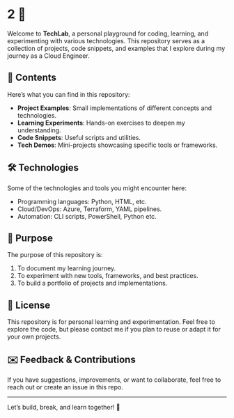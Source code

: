 # 2 🚀

Welcome to **TechLab**, a personal playground for coding, learning, and experimenting with various technologies. This repository serves as a collection of projects, code snippets, and examples that I explore during my journey as a Cloud Engineer.

## 📂 Contents
Here’s what you can find in this repository:
- **Project Examples**: Small implementations of different concepts and technologies.
- **Learning Experiments**: Hands-on exercises to deepen my understanding.
- **Code Snippets**: Useful scripts and utilities.
- **Tech Demos**: Mini-projects showcasing specific tools or frameworks.

## 🛠 Technologies
Some of the technologies and tools you might encounter here:
- Programming languages: Python, HTML, etc.
- Cloud/DevOps: Azure, Terraform, YAML pipelines.
- Automation: CLI scripts, PowerShell, Python etc.

## 🎯 Purpose
The purpose of this repository is:
1. To document my learning journey.
2. To experiment with new tools, frameworks, and best practices.
3. To build a portfolio of projects and implementations.

## 📜 License
This repository is for personal learning and experimentation. Feel free to explore the code, but please contact me if you plan to reuse or adapt it for your own projects.

## ✉️ Feedback & Contributions
If you have suggestions, improvements, or want to collaborate, feel free to reach out or create an issue in this repo.

---

Let’s build, break, and learn together! 🎉
